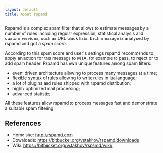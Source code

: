 ```yaml
---
layout: default
title: About rspamd
---
```


Rspamd is a complex spam filter that allows to estimate messages by a number of
rules including regular expression, statistical analysis and custom services,
such as URL black lists. Each message is analysed by rspamd and got a *spam
score*. 

According to this spam score and user's settings rspamd recommends to apply an
action for this message to MTA, for example to pass, to reject or to add spam
header. Rspamd has own unique features among spam filters: 

* event driven architecture allowing to process many messages at a time;
* flexible syntax of rules allowing to write rules in lua language;
* a lot of plugins and rules shipped with rspamd distribution;
* highly optimized mail processing;
* advanced statistic;

All these features allow rspamd to process messages fast and demonstrate a
suitable spam filtering. 



## References

* Home site: <http://rspamd.com>
* Downloads: <https://bitbucket.org/vstakhov/rspamd/downloads>
* Wiki: <https://bitbucket.org/vstakhov/rspamd/wiki/>
